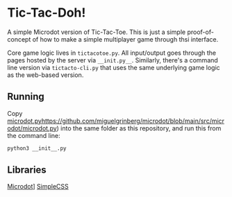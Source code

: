 # Tic-Tac-Doh!

A simple Microdot version of Tic-Tac-Toe. This is just a simple proof-of-
concept of how to make a simple multiplayer game through thsi interface.

Core game logic lives in `tictacotoe.py`. All input/output goes through the
pages hosted by the server via `__init.py__`. Similarly, there's a command line
version via `tictacto-cli.py` that uses the same underlying game logic as the
web-based version.

## Running

Copy [microdot.py]()https://github.com/miguelgrinberg/microdot/blob/main/src/microdot/microdot.py)
into the same folder as this repository, and run this from the command line:

```sh
python3 __init__.py
```

## Libraries

[Microdot](https://github.com/miguelgrinberg/microdot/)]
[SimpleCSS](https://github.com/kevquirk/simple.css)
